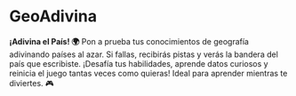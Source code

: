 # GeoAdivina
**¡Adivina el País! 🌍**   Pon a prueba tus conocimientos de geografía adivinando países al azar. Si fallas, recibirás pistas y verás la bandera del país que escribiste. ¡Desafía tus habilidades, aprende datos curiosos y reinicia el juego tantas veces como quieras! Ideal para aprender mientras te diviertes. 🎮

